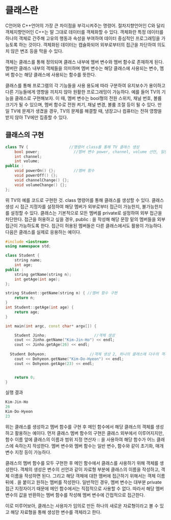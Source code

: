 # 클래스란

C언어와 C++언어의 가장 큰 차이점을 부각시켜주는 명령어. 절차지향언어인 C와 달리 객체지향언어인 C++는 말 그대로 데이터를 객체화할 수 있다. 객체화란 특정 데이터를 하나의 객체로 간주해
고유의 행동과 속성을 부여하여 데이터 중심적인 프로그래밍을 가능토록 하는 것이다. 객체화된 데이터는 캡슐화되어 외부로부터의 접근을 차단하여 의도치 않은 변조 등을 막을 수
있다.

객체는 클래스를 통해 정의되며 클래스 내부에 멤버 변수와 멤버 함수로 존재하게 된다. 멤버란 클래스 내부의 객체들을 의미하며 멤버 변수는 해당 클래스에 사용되는 변수, 멤버 함수는 
해당 클래스에 사용되는 함수를 뜻한다. 

클래스를 통해 프로그램의 각 기능들을 사용 용도에 따라 구분하여 유지보수가 용이하고 다른 기능들에게 영향을 끼치지 않아 원활한 프로그래밍이 가능하다. 예를 들어 TV의 기능을 클래스로
구현해보자. 이 때, 멤버 변수는 bool형의 전원 스위치, 채널 번호, 볼륨 크기가 될 수 있으며, 멤버 함수로 전원 켜기, 채널 변경, 볼륨 조절 등이 될 수 있다. 만일 TV에 문제가 생겼을 경우, 
TV의 문제를 해결할 때, 냉장고나 컴퓨터는 전혀 영향을 받지 않아 TV에만 집중할 수 있다.

## 클래스의 구현

```c++
class TV {                  //명령어 class를 통해 TV 클래스 생성
	bool power;               //멤버 변수 power, channel, volume 선언, 일반 변수 선언과 같이 초기화 또한 가능하다.
	int channel;
	int volume;
public :
	void powerOn() {};        //멤버 함수
	void powerOff() {};
	void channelChange() {};
	void volumeChange() {};
};
```

위 TV의 예를 코드로 구현한 것. class 명령어를 통해 클래스를 생성할 수 있다. 클래스 생성 시 접근 지정자를 설정하여 해당 멤버가 외부로부터 접근이 가능한지, 불가능한지를 설정할 수 있다.
클래스는 기본적으로 모든 멤버를 private로 설정하여 외부 접근을 차단한다. 접근을 허용하고 싶을 경우, public : 을 작성해 해당 문장 밑의 멤버들을 외부 접근이 가능하도록 한다. 접근이
허용된 멤버들은 다른 클래스에서도 활용이 가능하다. 다음은 클래스를 실제로 응용하는 예이다.

```c++
#include <iostream>
using namespace std;

class Student {
	string name;
	int age;
public :
	string getName(string n);
	int getAge(int age);
};

string Student::getName(string n) { //멤버 함수 구현
	return n;
}
int Student::getAge(int age) {
	return age;
}

int main(int argc, const char* argv[]) {

	Student Jinho;                     //객체 생성
	cout << Jinho.getName("Kim-Jin-Ho") << endl;
	cout << Jinho.getAge(26) << endl;
  
  Student Dohyeon;                   //객체 생성 2, 하나의 클래스에 다수의 객체를 생성할 수 있다.
	cout << Dohyeon.getName("Kim-Do-Hyeon") << endl;
	cout << Dohyeon.getAge(23) << endl;


	return 0;
}
  ```
  
실행 결과
```c++
Kim-Jin-Ho
26
Kim-Do-Hyeon
23
```
위는 클래스를 생성하고 멤버 함수를 구현 후 메인 함수에서 해당 클래스의 객체를 생성하고 활용하는 예이다. 먼저 클래스 멤버 함수의 구현은 클래스 외부에서 이루어지지만, 함수 이름 앞에
클래스의 이름과 범위 지정 연산자 :: 을 사용하여 해당 함수가 어느 클래스에 속하는지 작성한다. 멤버 변수와 멤버 함수는 일반 변수, 함수와 같이 초기화, 매개변수 지정 등이 가능하다.

클래스의 멤버 함수를 모두 구현한 후 메인 함수에서 클래스를 사용하기 위해 객체를 생성한다. 객체의 생성은 변수의 선언과 같이 자료형 부분에 클래스의 이름을 작성하고, 객체 이름을
작성하면 된다. 그리고 해당 객체에 대한 멤버에 접근하기 위해서는 객체 이름 뒤에 . 을 붙이고 원하는 멤버를 작성한다. 일반적인 경우, 멤버 변수는 대부분 private 접근 지정자이기 때문에
메인 함수에서는 직접적으로 사용할 수 없다. 따라서 해당 멤버 변수의 값을 반환하는 멤버 함수를 작성해 멤버 변수에 간접적으로 접근한다. 

이로 미루어보아, 클래스는 사용자가 임의로 만든 하나의 새로운 자료형이라고 볼 수 있고 해당 자료형을 통해 생성한 변수를 객체라고 한다.







